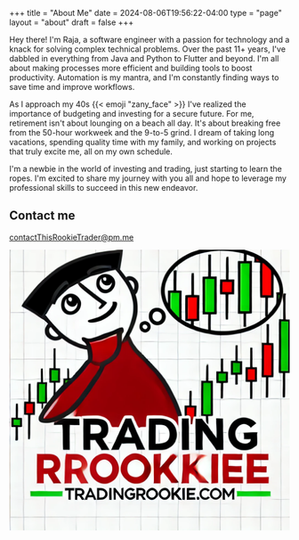 +++
title = "About Me"
date = 2024-08-06T19:56:22-04:00
type = "page"
layout = "about"
draft = false
+++

Hey there! I'm Raja, a software engineer with a passion for technology and a knack for solving complex technical problems. Over the past 11+ years, I've dabbled in everything from Java and Python to Flutter and beyond. I'm all about making processes more efficient and building tools to boost productivity. Automation is my mantra, and I'm constantly finding ways to save time and improve workflows.

As I approach my 40s {{< emoji "zany_face" >}} I've realized the importance of budgeting and investing for a secure future. For me, retirement isn't about lounging on a beach all day. It's about breaking free from the 50-hour workweek and the 9-to-5 grind. I dream of taking long vacations, spending quality time with my family, and working on projects that truly excite me, all on my own schedule.

I'm a newbie in the world of investing and trading, just starting to learn the ropes. I'm excited to share my journey with you all and hope to leverage my professional skills to succeed in this new endeavor.

## Contact me

[contactThisRookieTrader@pm.me](mailto:contactThisRookieTrader@pm.me)

![tradingrookie](/images/trading_rookie_logo.png)
